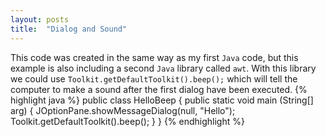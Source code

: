 ```yaml
---
layout: posts
title:  "Dialog and Sound"
---
```

This code was created in the same way as my first `Java` code, but this example is also including a second `Java` library called `awt`. With this library we could use `Toolkit.getDefaultToolkit().beep();` which will tell the computer to make a sound after the first dialog have been executed.
{% highlight java %}
public class HelloBeep {
	public static void main (String[] arg) {
		JOptionPane.showMessageDialog(null, "Hello");
		Toolkit.getDefaultToolkit().beep();
	}
}
{% endhighlight %}